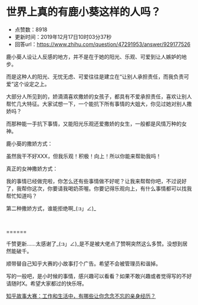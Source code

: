 # 世界上真的有鹿小葵这样的人吗？
- 点赞数：8918
- 更新时间：2019年12月17日10时03分37秒
- 回答url：https://www.zhihu.com/question/47291953/answer/929177526
<body>
 <p data-pid="5uByeOXn">鹿小葵人设让人反感的地方，并不是在于她的阳光、乐观、可爱到让人嫉妒的地步。</p>
 <p data-pid="E5Ftf-8X">而是这种人的阳光、无忧无虑、可爱往往是建立在“让别人承担责任，而我负责可爱”这个设定之上。</p>
 <p data-pid="Sn6Eb4XG">大部分人所见到的，娇滴滴喜欢撒娇的女孩子，都具有不爱承担责任，喜欢让别人帮忙几大特征。大家试想一下，一个能抗下所有事情的大姐大，你见过她对别人撒娇吗？</p>
 <p data-pid="w4LyavbA">而那种能一手抗下事情，又能阳光乐观还爱撒娇的女生，一般都是风情万种的女神。</p>
 <p data-pid="E7OrXUIi">鹿小葵的撒娇方式：</p>
 <p data-pid="pYqwC5Pe">虽然我干不好XXX，但我乐观！积极！向上！所以你能来帮助我吗！</p>
 <p data-pid="8YqAT3oE">真正的女神撒娇方式：</p>
 <p data-pid="5I1D90r3">我的事情已经做完啦，你怎么还有些事情做不好呢？让我来帮帮你吧，不过说好了，我帮你这次，你要请我喝奶茶喔。你要记得乐观向上，有什么事情都可以找我帮忙知道吗？</p>
 <p data-pid="JM4K3qEm">第二种撒娇方式，谁能拒绝啊_(:з」∠)_</p>
 <p class="ztext-empty-paragraph"><br></p>
 <p data-pid="ky8dZWYf">======</p>
 <p data-pid="tdNitB9f">千赞更新……太感谢了_(:з」∠)_是不是被大佬点了赞啊突然这么多赞。没想到居然能破千。</p>
 <p data-pid="z2SxcLKk">顺带替自己知乎大赛的小故事打个广告。希望不会被管理员和谐掉。</p>
 <p data-pid="WjjUqSGI">写的一般吧，是小时候的事情，感兴趣可以看看？如果不敢兴趣或者觉得写的不好请随时X。希望大家都过的快乐呀。</p><a href="https://www.zhihu.com/question/356995086/answer/936006549" data-draft-node="block" data-draft-type="link-card" class="internal">知乎故事大赛：工作和生活中，有哪些让你念念不忘的亲身经历？</a>
 <p></p>
</body>